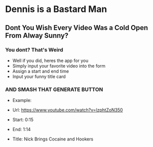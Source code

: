 # Dennis is a Bastard Man

## Dont You Wish Every Video Was a Cold Open From Alway Sunny?

### You dont? That's Weird


- Well if you did, heres the app for you
- Simply input your favorite video into the form
- Assign a start and end time
- Input your funny title card

### AND SMASH THAT GENERATE BUTTON

- Example:

- Url: https://www.youtube.com/watch?v=lzphtZoN350
- Start: 0:15
- End: 1:14
- Title: Nick Brings Cocaine and Hookers
